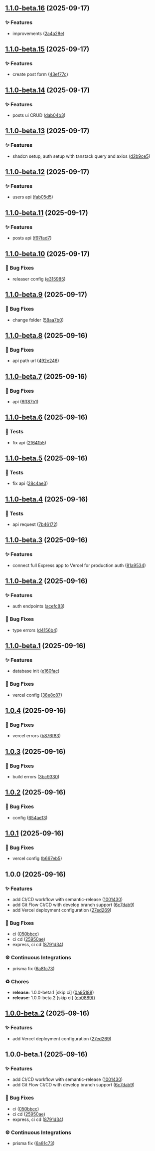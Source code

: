 ## [1.1.0-beta.16](https://github.com/virus231/tech-stack/compare/v1.1.0-beta.15...v1.1.0-beta.16) (2025-09-17)

### ✨ Features

* improvements ([2a4a28e](https://github.com/virus231/tech-stack/commit/2a4a28ee691617ca08f39362d5b36bc2be8ca5ed))

## [1.1.0-beta.15](https://github.com/virus231/tech-stack/compare/v1.1.0-beta.14...v1.1.0-beta.15) (2025-09-17)

### ✨ Features

* create post form ([43ef77c](https://github.com/virus231/tech-stack/commit/43ef77cf433bbf5f787ba0a8f1a6f65fe08c501e))

## [1.1.0-beta.14](https://github.com/virus231/tech-stack/compare/v1.1.0-beta.13...v1.1.0-beta.14) (2025-09-17)

### ✨ Features

* posts ui CRUD ([dab04b3](https://github.com/virus231/tech-stack/commit/dab04b3e1c4e2a5c361609f09b4acb4956ad9924))

## [1.1.0-beta.13](https://github.com/virus231/tech-stack/compare/v1.1.0-beta.12...v1.1.0-beta.13) (2025-09-17)

### ✨ Features

* shadcn setup, auth setup with tanstack query and axios ([d2b9ce5](https://github.com/virus231/tech-stack/commit/d2b9ce5002917ea1f25dc1b0332c587cb49b703f))

## [1.1.0-beta.12](https://github.com/virus231/tech-stack/compare/v1.1.0-beta.11...v1.1.0-beta.12) (2025-09-17)

### ✨ Features

* users api ([fab05d5](https://github.com/virus231/tech-stack/commit/fab05d5bedea427442a8cc78d384f0e25d1a1cf0))

## [1.1.0-beta.11](https://github.com/virus231/tech-stack/compare/v1.1.0-beta.10...v1.1.0-beta.11) (2025-09-17)

### ✨ Features

* posts api ([f97fad7](https://github.com/virus231/tech-stack/commit/f97fad778935223a4392c8fd7a513c3580700056))

## [1.1.0-beta.10](https://github.com/virus231/tech-stack/compare/v1.1.0-beta.9...v1.1.0-beta.10) (2025-09-17)

### 🐛 Bug Fixes

* releaser config ([e315985](https://github.com/virus231/tech-stack/commit/e3159854bdf33b155920a3a36b95c8ca1f15eadc))

## [1.1.0-beta.9](https://github.com/virus231/tech-stack/compare/v1.1.0-beta.8...v1.1.0-beta.9) (2025-09-17)

### 🐛 Bug Fixes

* change folder ([58aa7b0](https://github.com/virus231/tech-stack/commit/58aa7b03a8e4fd7e465a5b3ebce5d3cdae5ce4ac))

## [1.1.0-beta.8](https://github.com/virus231/tech-stack/compare/v1.1.0-beta.7...v1.1.0-beta.8) (2025-09-16)

### 🐛 Bug Fixes

* api path url ([492e246](https://github.com/virus231/tech-stack/commit/492e2461c6fc095242c49002109837615df35308))

## [1.1.0-beta.7](https://github.com/virus231/tech-stack/compare/v1.1.0-beta.6...v1.1.0-beta.7) (2025-09-16)

### 🐛 Bug Fixes

* api ([6ff87b1](https://github.com/virus231/tech-stack/commit/6ff87b174ce711deca43853a879458d72943a6d3))

## [1.1.0-beta.6](https://github.com/virus231/tech-stack/compare/v1.1.0-beta.5...v1.1.0-beta.6) (2025-09-16)

### 🚨 Tests

* fix api ([2f641b5](https://github.com/virus231/tech-stack/commit/2f641b5a3ee320a1dc72594459c52382088d15a8))

## [1.1.0-beta.5](https://github.com/virus231/tech-stack/compare/v1.1.0-beta.4...v1.1.0-beta.5) (2025-09-16)

### 🚨 Tests

* fix api ([28c4ae3](https://github.com/virus231/tech-stack/commit/28c4ae364c1ef8ec09f65b83cb63ecf17ba15dca))

## [1.1.0-beta.4](https://github.com/virus231/tech-stack/compare/v1.1.0-beta.3...v1.1.0-beta.4) (2025-09-16)

### 🚨 Tests

* api request ([7b46172](https://github.com/virus231/tech-stack/commit/7b4617253321b0b65d8def99d0c66957d4c94eb3))

## [1.1.0-beta.3](https://github.com/virus231/tech-stack/compare/v1.1.0-beta.2...v1.1.0-beta.3) (2025-09-16)

### ✨ Features

* connect full Express app to Vercel for production auth ([81a9534](https://github.com/virus231/tech-stack/commit/81a953462b343fba7cfd4c4e4d2c181394f06bf3))

## [1.1.0-beta.2](https://github.com/virus231/tech-stack/compare/v1.1.0-beta.1...v1.1.0-beta.2) (2025-09-16)

### ✨ Features

* auth endpoints ([acefc83](https://github.com/virus231/tech-stack/commit/acefc83ea98a610d05f633845ac5ae51653c761c))

### 🐛 Bug Fixes

* type errors ([d4156b4](https://github.com/virus231/tech-stack/commit/d4156b47ee468b7ae2e352ff8767512a1204c51b))

## [1.1.0-beta.1](https://github.com/virus231/tech-stack/compare/v1.0.4...v1.1.0-beta.1) (2025-09-16)

### ✨ Features

* database init ([e160fac](https://github.com/virus231/tech-stack/commit/e160fac0ab056e27d72b0097dc3729194a8ef40c))

### 🐛 Bug Fixes

* vercel config ([38e8c87](https://github.com/virus231/tech-stack/commit/38e8c87000bd28867fb8596ca6515de2e0ae32ee))

## [1.0.4](https://github.com/virus231/tech-stack/compare/v1.0.3...v1.0.4) (2025-09-16)

### 🐛 Bug Fixes

* vercel errors ([b876f83](https://github.com/virus231/tech-stack/commit/b876f8364df89e899b3de2f1198cb2e52f425d2c))

## [1.0.3](https://github.com/virus231/tech-stack/compare/v1.0.2...v1.0.3) (2025-09-16)

### 🐛 Bug Fixes

* build errors ([3bc9330](https://github.com/virus231/tech-stack/commit/3bc93306569646c43b9b423df532418270eba82b))

## [1.0.2](https://github.com/virus231/tech-stack/compare/v1.0.1...v1.0.2) (2025-09-16)

### 🐛 Bug Fixes

* config ([654ae13](https://github.com/virus231/tech-stack/commit/654ae1339e140a9cb4c6921366186f5aef5fabeb))

## [1.0.1](https://github.com/virus231/tech-stack/compare/v1.0.0...v1.0.1) (2025-09-16)

### 🐛 Bug Fixes

* vercel config ([b667eb5](https://github.com/virus231/tech-stack/commit/b667eb50b47784a3a90f3544eb42e7ee177f2aaf))

## 1.0.0 (2025-09-16)

### ✨ Features

* add CI/CD workflow with semantic-release ([1001430](https://github.com/virus231/tech-stack/commit/10014303229e59c9f15646e0b7adeb7a414592cc))
* add Git Flow CI/CD with develop branch support ([6c7dab9](https://github.com/virus231/tech-stack/commit/6c7dab90595c3f93c89badb95ae092a447536c52))
* add Vercel deployment configuration ([27ed269](https://github.com/virus231/tech-stack/commit/27ed269e88f759e76e19bd8a238a403e825c1010))

### 🐛 Bug Fixes

* ci ([050bbcc](https://github.com/virus231/tech-stack/commit/050bbccbfa8fe73440d3499ed2bafd2870444456))
* ci cd ([25950ae](https://github.com/virus231/tech-stack/commit/25950ae294a01c088d76b91ffd58ed505155d9b6))
* express, ci cd ([8791d34](https://github.com/virus231/tech-stack/commit/8791d349906f80f641973a691f97e70f01077cf5))

### ⚙️ Continuous Integrations

* prisma fix ([6a81c73](https://github.com/virus231/tech-stack/commit/6a81c7329d494963dd7b9f7c10c8e42a46490661))

### ♻️ Chores

* **release:** 1.0.0-beta.1 [skip ci] ([0a95188](https://github.com/virus231/tech-stack/commit/0a95188fabe98dbf94d1d9856477b3b18e1bde87))
* **release:** 1.0.0-beta.2 [skip ci] ([eb0889f](https://github.com/virus231/tech-stack/commit/eb0889f827661cb37b875cd9b12cf479a4bb8afc))

## [1.0.0-beta.2](https://github.com/virus231/tech-stack/compare/v1.0.0-beta.1...v1.0.0-beta.2) (2025-09-16)

### ✨ Features

* add Vercel deployment configuration ([27ed269](https://github.com/virus231/tech-stack/commit/27ed269e88f759e76e19bd8a238a403e825c1010))

## 1.0.0-beta.1 (2025-09-16)

### ✨ Features

* add CI/CD workflow with semantic-release ([1001430](https://github.com/virus231/tech-stack/commit/10014303229e59c9f15646e0b7adeb7a414592cc))
* add Git Flow CI/CD with develop branch support ([6c7dab9](https://github.com/virus231/tech-stack/commit/6c7dab90595c3f93c89badb95ae092a447536c52))

### 🐛 Bug Fixes

* ci ([050bbcc](https://github.com/virus231/tech-stack/commit/050bbccbfa8fe73440d3499ed2bafd2870444456))
* ci cd ([25950ae](https://github.com/virus231/tech-stack/commit/25950ae294a01c088d76b91ffd58ed505155d9b6))
* express, ci cd ([8791d34](https://github.com/virus231/tech-stack/commit/8791d349906f80f641973a691f97e70f01077cf5))

### ⚙️ Continuous Integrations

* prisma fix ([6a81c73](https://github.com/virus231/tech-stack/commit/6a81c7329d494963dd7b9f7c10c8e42a46490661))
